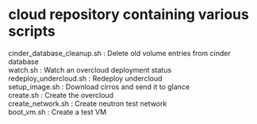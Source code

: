 # cloud repository containing various scripts


cinder_database_cleanup.sh : Delete old volume  entries from cinder database<BR>
watch.sh : Watch an overcloud deployment status<BR>
redeploy_undercloud.sh : Redeploy undercloud<BR>
setup_image.sh : Download cirros and send it to glance<BR>
create.sh : Create the overcloud <BR>
create_network.sh : Create neutron test network<BR>
boot_vm.sh : Create a test VM<BR>
